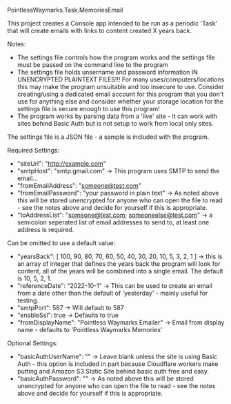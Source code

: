 ﻿PointlessWaymarks.Task.MemoriesEmail

This project creates a Console app intended to be run as a periodic 'Task' that will create emails with links to content created X years back.

Notes:
  - The settings file controls how the program works and the settings file must be passed on the command line to the program
  - The settings file holds unsername and password information IN UNENCRYPTED PLAINTEXT FILES!!! For many uses/computers/locations this may make the program unsuitable and too insecure to use. Consider creating/using a dedicated email account for this program that you don't use for anything else and consider whether your storage location for the settings file is secure enough to use this program!
  - The program works by parsing data from a 'live' site - it can work with sites behind Basic Auth but is not setup to work from local only sites.

The settings file is a JSON file - a sample is included with the program.

Required Settings:
  - "siteUrl": "http://example.com"
  - "smtpHost": "smtp.gmail.com" -> This program uses SMTP to send the email...
  - "fromEmailAddress": "someone@test.com"
  - "fromEmailPassword": "your password in plain text" -> As noted above this will be stored unencrypted for anyone who can open the file to read - see the notes above and decide for yourself if this is appropriate.
  - "toAddressList": "someone@test.com; someoneelse@test.com" -> a semicolon seperated list of email addresses to send to, at least one address is required.

Can be omitted to use a default value:
  - "yearsBack": [ 100, 90, 80, 70, 60, 50, 40, 30, 20, 10, 5, 3, 2, 1 ] -> this is an array of integer that defines the years back the program will look for content, all of the years will be combined into a single email. The default is 10, 5, 2, 1.
  - "referenceDate": "2022-10-1" -> This can be used to create an email from a date other than the default of 'yesterday' - mainly useful for testing.
  - "smtpPort": 587 -> Will default to 587
  - "enableSsl": true -> Defaults to true
  - "fromDisplayName": "Pointless Waymarks Emailer" -> Email from display name - defaults to 'Pointless Waymarks Memories'

  Optional Settings:
  - "basicAuthUserName": "" -> Leave blank unless the site is using Basic Auth - this option is included in part because Cloudflare workers make putting and Amazon S3 Static Site behind basic auth free and easy.
  - "basicAuthPassword": "" -> As noted above this will be stored unencrypted for anyone who can open the file to read - see the notes above and decide for yourself if this is appropriate.
